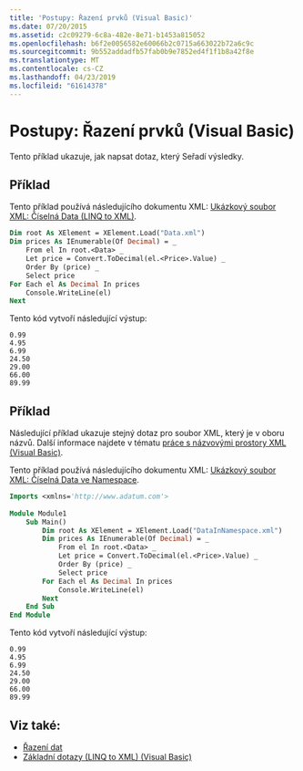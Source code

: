 ```yaml
---
title: 'Postupy: Řazení prvků (Visual Basic)'
ms.date: 07/20/2015
ms.assetid: c2c09279-6c8a-482e-8e71-b1453a815052
ms.openlocfilehash: b6f2e0056582e60066b2c0715a663022b72a6c9c
ms.sourcegitcommit: 9b552addadfb57fab0b9e7852ed4f1f1b8a42f8e
ms.translationtype: MT
ms.contentlocale: cs-CZ
ms.lasthandoff: 04/23/2019
ms.locfileid: "61614378"
---
```

# <a name="how-to-sort-elements-visual-basic"></a>Postupy: Řazení prvků (Visual Basic)
Tento příklad ukazuje, jak napsat dotaz, který Seřadí výsledky.  
  
## <a name="example"></a>Příklad  
 Tento příklad používá následujícího dokumentu XML: [Ukázkový soubor XML: Číselná Data (LINQ to XML)](../../../../visual-basic/programming-guide/concepts/linq/sample-xml-file-numerical-data-linq-to-xml.md).  
  
```vb  
Dim root As XElement = XElement.Load("Data.xml")  
Dim prices As IEnumerable(Of Decimal) = _  
    From el In root.<Data> _  
    Let price = Convert.ToDecimal(el.<Price>.Value) _  
    Order By (price) _  
    Select price  
For Each el As Decimal In prices  
    Console.WriteLine(el)  
Next  
```  
  
 Tento kód vytvoří následující výstup:  
  
```  
0.99  
4.95  
6.99  
24.50  
29.00  
66.00  
89.99  
```  
  
## <a name="example"></a>Příklad  
 Následující příklad ukazuje stejný dotaz pro soubor XML, který je v oboru názvů. Další informace najdete v tématu [práce s názvovými prostory XML (Visual Basic)](../../../../visual-basic/programming-guide/concepts/linq/working-with-xml-namespaces.md).  
  
 Tento příklad používá následujícího dokumentu XML: [Ukázkový soubor XML: Číselná Data ve Namespace](../../../../visual-basic/programming-guide/concepts/linq/sample-xml-file-numerical-data-in-a-namespace.md).  
  
```vb  
Imports <xmlns='http://www.adatum.com'>  
  
Module Module1  
    Sub Main()  
        Dim root As XElement = XElement.Load("DataInNamespace.xml")  
        Dim prices As IEnumerable(Of Decimal) = _  
            From el In root.<Data> _  
            Let price = Convert.ToDecimal(el.<Price>.Value) _  
            Order By (price) _  
            Select price  
        For Each el As Decimal In prices  
            Console.WriteLine(el)  
        Next  
    End Sub  
End Module  
```  
  
 Tento kód vytvoří následující výstup:  
  
```  
0.99  
4.95  
6.99  
24.50  
29.00  
66.00  
89.99  
```  
  
## <a name="see-also"></a>Viz také:

- [Řazení dat](../../../../visual-basic/programming-guide/concepts/linq/sorting-data.md)
- [Základní dotazy (LINQ to XML) (Visual Basic)](../../../../visual-basic/programming-guide/concepts/linq/basic-queries-linq-to-xml.md)
